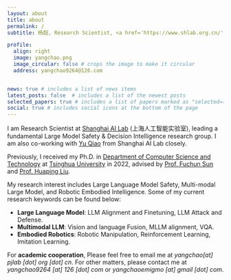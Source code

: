 ```yaml
---
layout: about
title: about
permalink: /
subtitle: 杨超, Research Scientist, <a href='https://www.shlab.org.cn/'>Shanghai AI Lab</a>. 

profile:
  align: right
  image: yangchao.png
  image_circular: false # crops the image to make it circular
  address: yangchao9264@126.com


news: true # includes a list of news items
latest_posts: false  # includes a list of the newest posts
selected_papers: true # includes a list of papers marked as "selected={true}"
social: true # includes social icons at the bottom of the page
---
```

I am Research Scientist at [Shanghai AI Lab](https://www.shlab.org.cn/) (上海人工智能实验室),
leading a fundamental Large Model Safety & Decision Intelligence research group. I am also co-working with [Yu Qiao](https://scholar.google.com/citations?user=gFtI-8QAAAAJ&hl=zh-CN&oi=ao) from Shanghai AI Lab closely.

Previously, I received my Ph.D. in [Department of Computer Science and Technology](https://www.cs.tsinghua.edu.cn/) at [Tsinghua University](https://www.tsinghua.edu.cn/) in 2022, advised by [Prof. Fuchun Sun](https://scholar.google.com/citations?hl=en&user=DbviELoAAAAJ&view_op=list_works&sortby=pubdate) and [Prof. Huaping Liu](https://sites.google.com/site/thuliuhuaping/). 

My research interest includes Large Language Model Safety, Multi-modal Large Model, and Robotic Embodied Intelligence.
Some of my current research keywords can be found below:
* **Large Language Model**: LLM Alignment and Finetuning, LLM Attack and Defense.
* **Multimodal LLM**: Vision and language Fusion, MLLM alignment, VQA.
* **Embodied Robotics**: Robotic Manipulation, Reinforcement Learning, Imitation Learning.

For **academic cooperation**, Please feel free to email me at *yangchao[at] pjlab [dot] org [dot] cn*.
For other matters, please contact me at *yangchao9264 [at] 126 [dot] com* or *yangchaoemigmo [at] gmail [dot] com*. 

<!-- I was also fortunate to receive my undergraduate degree from Sichuan University -->

 <!-- I graduated from the [Department of Computer Science and Technology](https://www.cs.tsinghua.edu.cn/), Tsinghua University with a master’s degree and from Sichuan University with a bachelor’s degree. -->


<!-- I was fortunate enough to get the guidance of  -->
 <!-- and [Prof. Wenbing Huang](https://scholar.google.com/citations?user=0yNkmO4AAAAJ&hl=zh-CN) when pursuing my doctoral degree. -->
<!-- I received my Ph.D. in Computer Science at University of California, Los Angeles (UCLA) -->
